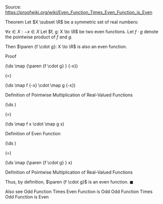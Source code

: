 # 

Source: https://proofwiki.org/wiki/Even_Function_Times_Even_Function_is_Even

Theorem
Let $X \subset \R$ be a symmetric set of real numbers:

$\forall x \in X: -x \in X$
Let $f, g: X \to \R$ be two even functions.
Let $f \cdot g$ denote the pointwise product of $f$ and $g$.

Then $\paren {f \cdot g}: X \to \R$ is also an even function.


Proof













\(\ds \map {\paren {f \cdot g} } {-x}\)

\(=\)







\(\ds \map f {-x} \cdot \map g {-x}\)





Definition of Pointwise Multiplication of Real-Valued Functions














\(\ds \)

\(=\)







\(\ds \map f x \cdot \map g x\)





Definition of Even Function














\(\ds \)

\(=\)







\(\ds \map {\paren {f \cdot g} } x\)





Definition of Pointwise Multiplication of Real-Valued Functions



Thus, by definition, $\paren {f \cdot g}$ is an even function.
$\blacksquare$


Also see
Odd Function Times Even Function is Odd
Odd Function Times Odd Function is Even




